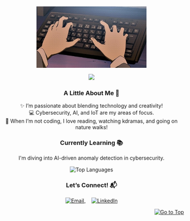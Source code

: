 <p align="center">
    <img alt="Coding GIF" width="300" height="auto" src="80D5AF3F-9DF8-4CB5-88D2-CE60AC800EA9_4_5005_c.jpeg"/>
</p>
<p align="center">
   <img src="https://readme-typing-svg.demolab.com?font=Roboto+Slab&color=%23FFB6C1&size=35&center=true&vCenter=true&width=450&duration=1500&pause=1000&lines=Hi!+I'm+Blen+Begashaw;Software+Engineer+%26+Cybersecurity+Enthusiast" width="auto" height="35"/>
</p>


<h3 align="center">A Little About Me 💖</h3>
<p align="center">
   ✨ I’m passionate about blending technology and creativity! <br>
   💻 Cybersecurity, AI, and IoT are my areas of focus.<br>
   🎨 When I’m not coding, I love reading, watching kdramas, and going on nature walks!
</p>

<h3 align="center">Currently Learning 📚</h3>
<p align="center">
   I'm diving into AI-driven anomaly detection in cybersecurity. 
</p>


<p align="center">
  <img align="center" src="https://github-readme-stats.vercel.app/api/top-langs?username=BlenWBegashaw&hide_border=true&no-bg=true&no-frame=true&layout=compact&theme=radical&langs_count=10" alt="Top Languages"/>
</p>

<h3 align="center">Let’s Connect! 📬</h3>
<p align="center">
  <a href="mailto:blenbegashaw@gmail.com" target="_blank">
    <img align="center" src="assets/gmail.png" alt="Email" height="50" width="55" />
  </a>
  &nbsp;&nbsp;&nbsp;
  <a href="https://www.linkedin.com/in/BlenBegashaw" target="_blank">
    <img align="center" src="assets/linkedin.png" alt="LinkedIn" height="60" width="60" />
  </a>
</p>

<p align="right"><a href="#top"><img src="https://img.shields.io/static/v1?label&message=Go+to+Top&color=ff69b4&style=flat&logo" alt="Go to Top" /></a></p>
